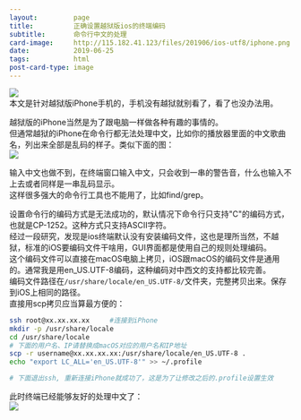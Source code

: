```yaml
---
layout:         page
title:          正确设置越狱版ios的终端编码
subtitle:       命令行中文的处理
card-image:		http://115.182.41.123/files/201906/ios-utf8/iphone.png
date:           2019-06-25
tags:           html
post-card-type: image
---
```

![](http://115.182.41.123/files/201906/ios-utf8/iphone.png)  
本文是针对越狱版iPhone手机的，手机没有越狱就别看了，看了也没办法用。  

越狱版的iPhone当然是为了跟电脑一样做各种有趣的事情的。  
但通常越狱的iPhone在命令行都无法处理中文，比如你的播放器里面的中文歌曲名，列出来全部是乱码的样子。类似下面的图：  
![](http://115.182.41.123/files/201906/ios-utf8/distort.png)  

输入中文也做不到，在终端窗口输入中文，只会收到一串的警告音，什么也输入不上去或者同样是一串乱码显示。  
这样很多强大的命令行工具也不能用了，比如find/grep。  

设置命令行的编码方式是无法成功的，默认情况下命令行只支持"C"的编码方式，也就是CP-1252。这种方式只支持ASCII字符。  
经过一段研究，发现是ios终端默认没有安装编码文件，这也是理所当然，不越狱，标准的iOS要编码文件干啥用，GUI界面都是使用自己的规则处理编码。  
这个编码文件可以直接在macOS电脑上拷贝，iOS跟macOS的编码文件是通用的。通常我是用en_US.UTF-8编码，这种编码对中西文的支持都比较完善。  
编码文件路径在`/usr/share/locale/en_US.UTF-8/`文件夹，完整拷贝出来。保存到iOS上相同的路径。  
直接用scp拷贝应当算最方便的：  
```bash
ssh root@xx.xx.xx.xx     #连接到iPhone
mkdir -p /usr/share/locale
cd /usr/share/locale
# 下面的用户名、IP请替换成macOS对应的用户名和IP地址
scp -r username@xx.xx.xx.xx:/usr/share/locale/en_US.UTF-8 .
echo "export LC_ALL='en_US.UTF-8'" >> ~/.profile

# 下面退出ssh, 重新连接iPhone就成功了，这是为了让修改之后的.profile设置生效
```
此时终端已经能够友好的处理中文了：  
![](http://115.182.41.123/files/201906/ios-utf8/chs.png)  

